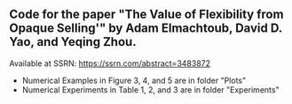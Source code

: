 ## Code for the paper "The Value of Flexibility from Opaque Selling'" by Adam Elmachtoub, David D. Yao, and Yeqing Zhou.

Available at SSRN: https://ssrn.com/abstract=3483872
 - Numerical Examples in Figure 3, 4, and 5 are in folder "Plots"
 - Numerical Experiments in Table 1, 2, and 3 are in folder "Experiments"
